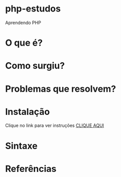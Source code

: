 # php-estudos
Aprendendo PHP

# O que é?

# Como surgiu?

# Problemas que resolvem?

# Instalação

Clique no link para ver instruções [CLIQUE AQUI]()

# Sintaxe

# Referências

